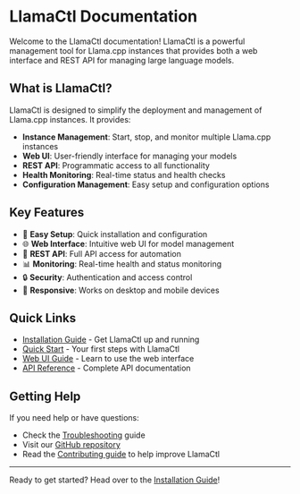 # LlamaCtl Documentation

Welcome to the LlamaCtl documentation! LlamaCtl is a powerful management tool for Llama.cpp instances that provides both a web interface and REST API for managing large language models.

## What is LlamaCtl?

LlamaCtl is designed to simplify the deployment and management of Llama.cpp instances. It provides:

- **Instance Management**: Start, stop, and monitor multiple Llama.cpp instances
- **Web UI**: User-friendly interface for managing your models
- **REST API**: Programmatic access to all functionality
- **Health Monitoring**: Real-time status and health checks
- **Configuration Management**: Easy setup and configuration options

## Key Features

- 🚀 **Easy Setup**: Quick installation and configuration
- 🌐 **Web Interface**: Intuitive web UI for model management
- 🔧 **REST API**: Full API access for automation
- 📊 **Monitoring**: Real-time health and status monitoring
- 🔒 **Security**: Authentication and access control
- 📱 **Responsive**: Works on desktop and mobile devices

## Quick Links

- [Installation Guide](getting-started/installation.md) - Get LlamaCtl up and running
- [Quick Start](getting-started/quick-start.md) - Your first steps with LlamaCtl
- [Web UI Guide](user-guide/web-ui.md) - Learn to use the web interface
- [API Reference](user-guide/api-reference.md) - Complete API documentation

## Getting Help

If you need help or have questions:

- Check the [Troubleshooting](advanced/troubleshooting.md) guide
- Visit our [GitHub repository](https://github.com/lordmathis/llamactl)
- Read the [Contributing guide](development/contributing.md) to help improve LlamaCtl

---

Ready to get started? Head over to the [Installation Guide](getting-started/installation.md)!
